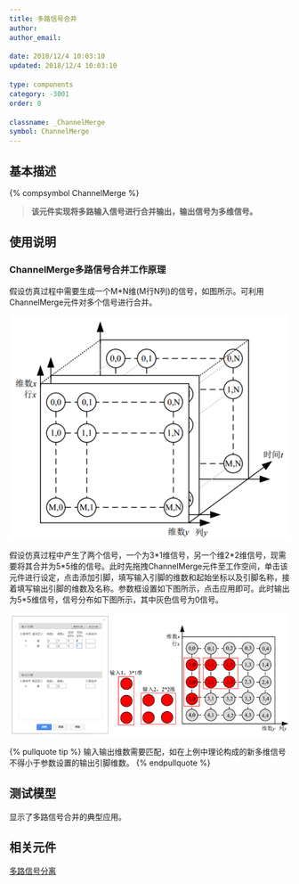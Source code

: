 ```yaml
---
title: 多路信号合并
author: 
author_email:

date: 2018/12/4 10:03:10
updated: 2018/12/4 10:03:10

type: components
category: -3001
order: 0

classname: _ChannelMerge
symbol: ChannelMerge
---
```

## 基本描述
{% compsymbol ChannelMerge %}

> **该元件实现将多路输入信号进行合并输出，输出信号为多维信号。**

## 使用说明

### ChannelMerge多路信号合并工作原理  

假设仿真过程中需要生成一个M*N维(M行N列)的信号，如图所示。可利用ChannelMerge元件对多个信号进行合并。

![信号图](comp_Mux/M1.png)

假设仿真过程中产生了两个信号，一个为3\*1维信号，另一个维2\*2维信号，现需要将其合并为5\*5维的信号。此时先拖拽ChannelMerge元件至工作空间，单击该元件进行设定，点击添加引脚，填写输入引脚的维数和起始坐标以及引脚名称，接着填写输出引脚的维数及名称。参数框设置如下图所示，点击应用即可。此时输出为5*5维信号，信号分布如下图所示，其中灰色信号为0信号。

![信号图3](comp_Mux/M3.png)

{% pullquote tip %}
输入输出维数需要匹配，如在上例中理论构成的新多维信号不得小于参数设置的输出引脚维数。
{% endpullquote %}

## 测试模型
[<test name>](<test link>)显示了多路信号合并的典型应用。

## 相关元件

[多路信号分离](/components/comp_ChannelDeMerge.html)
